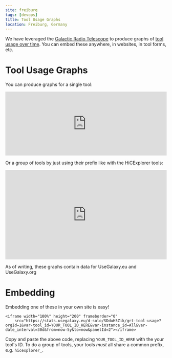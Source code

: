 ```yaml
---
site: freiburg
tags: [devops]
title: Tool Usage Graphs
location: Freiburg, Germany
---
```


We have leveraged the [Galactic Radio Telescope](https://telescope.galaxyproject.org) to produce graphs of [tool usage over time](https://stats.usegalaxy.eu/d-solo/SDduH5Zik/grt-tool-usage). You can embed these anywhere, in websites, in tool forms, etc.

# Tool Usage Graphs

You can produce graphs for a single tool:

<iframe src="https://stats.usegalaxy.eu/d-solo/SDduH5Zik/grt-tool-usage?orgId=1&var-tool_id=mothur_align_seqs&var-instance_id=All&var-date_interval=30d&from=now-5y&to=now&panelId=2" width="100%" height="200" frameborder="0"></iframe>

Or a group of tools by just using their prefix like with the HiCExplorer tools:

<iframe src="https://stats.usegalaxy.eu/d-solo/SDduH5Zik/grt-tool-usage?orgId=1&var-tool_id=hicexplorer&var-instance_id=All&var-date_interval=30d&from=now-5y&to=now&panelId=2" width="100%" height="280" frameborder="0"></iframe>


As of writing, these graphs contain data for UseGalaxy.eu and UseGalaxy.org

# Embedding

Embedding one of these in your own site is easy!

```
<iframe width="100%" height="200" frameborder="0"
	src="https://stats.usegalaxy.eu/d-solo/SDduH5Zik/grt-tool-usage?orgId=1&var-tool_id=YOUR_TOOL_ID_HERE&var-instance_id=All&var-date_interval=30d&from=now-5y&to=now&panelId=2"></iframe>
```

Copy and paste the above code, replacing `YOUR_TOOL_ID_HERE` with the your tool's ID. To do a group of tools, your tools *must* all share a common prefix, e.g. `hicexplorer_`.
